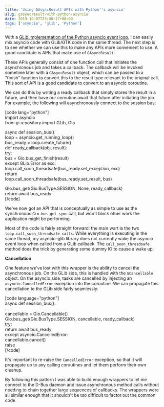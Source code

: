 ```yaml
---
title: 'Using GAsyncResult APIs with Python''s asyncio'
slug: gasyncresult-with-python-asyncio
date: 2019-10-07T23:08:17+08:00
tags: ['asyncio', 'glib', 'Python']
---
```


With a [GLib implementation of the Python asyncio event
loop](https://blogs.gnome.org/jamesh/2019/08/05/glib-integration-for-python-asyncio/),
I can easily mix asyncio code with GLib/GTK code in the same thread. The
next step is to see whether we can use this to make any APIs more
convenient to use. A good candidate is APIs that make use of
`GAsyncResult`.

These APIs generally consist of one function call that initiates the
asynchronous job and takes a callback. The callback will be invoked
sometime later with a `GAsyncResult` object, which can be passed to a
\"finish\" function to convert this to the result type relevant to the
original call. This sort of API is a good candidate to convert to an
asyncio coroutine.

We can do this by writing a ready callback that simply stores the result
in a future, and then have our coroutine await that future after
initiating the job. For example, the following will asynchronously
connect to the session bus:

\[code lang=\"python\"\]\
import asyncio\
from gi.repository import GLib, Gio

async def session\_bus():\
loop = asyncio.get\_running\_loop()\
bus\_ready = loop.create\_future()\
def ready\_callback(obj, result):\
try:\
bus = Gio.bus\_get\_finish(result)\
except GLib.Error as exc:\
loop.call\_soon\_threadsafe(bus\_ready.set\_exception, exc)\
return\
loop.call\_soon\_threadsafe(bus\_ready.set\_result, bus)

Gio.bus\_get(Gio.BusType.SESSION, None, ready\_callback)\
return await bus\_ready\
\[/code\]

We\'ve now got an API that is conceptually as simple to use as the
synchronous `Gio.bus_get_sync` call, but won\'t block other work the
application might be performing.

Most of the code is fairly straight forward: the main wart is the two
`loop.call_soon_threadsafe calls`. While everything is executing in the
same thread, my asyncio-glib library does not currently wake the asyncio
event loop when called from a GLib callback. The `call_soon_threadsafe`
method does the trick by generating some dummy IO to cause a wake up.

**Cancellation**

One feature we\'ve lost with this wrapper is the ability to cancel the
asynchronous job. On the GLib side, this is handled with the
`GCancellable` object. On the asyncio side, tasks are cancelled by
injecting an `asyncio.CancelledError` exception into the coroutine. We
can propagate this cancellation to the GLib side fairly seamlessly:

\[code language=\"python\"\]\
async def session\_bus():\
\...\
cancellable = Gio.Cancellable()\
Gio.bus\_get(Gio.BusType.SESSION, cancellable, ready\_callback)\
try:\
return await bus\_ready\
except asyncio.CancelledError:\
cancellable.cancel()\
raise\
\[/code\]

It\'s important to re-raise the `CancelledError` exception, so that it
will propagate up to any calling coroutines and let them perform their
own cleanup.

By following this pattern I was able to build enough wrappers to let me
connect to the D-Bus daemon and issue asynchronous method calls without
needing to chain together large sequences of callbacks. The wrappers
were all similar enough that it shouldn\'t be too difficult to factor
out the common code.

